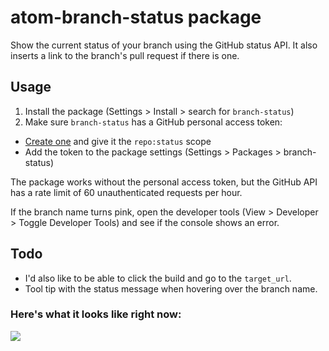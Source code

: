 # atom-branch-status package

Show the current status of your branch using the GitHub status API.
It also inserts a link to the branch's pull request if there is one.

## Usage

1. Install the package (Settings > Install > search for `branch-status`)
2. Make sure `branch-status` has a GitHub personal access token:
  - [Create one](https://github.com/settings/tokens) and give it the
    `repo:status` scope
  - Add the token to the package settings (Settings > Packages > branch-status)

The package works without the personal access token, but the GitHub API has a
rate limit of 60 unauthenticated requests per hour.

If the branch name turns pink, open the developer tools (View > Developer >
Toggle Developer Tools) and see if the console shows an error.

## Todo

- I'd also like to be able to click the build and go to the `target_url`.
- Tool tip with the status message when hovering over the branch name.

### Here's what it looks like right now:

![](http://cloud.patnakajima.com/image/3t422y0p2S45/Gemfile%20-%20_Users_nakajima_github_github.png)

